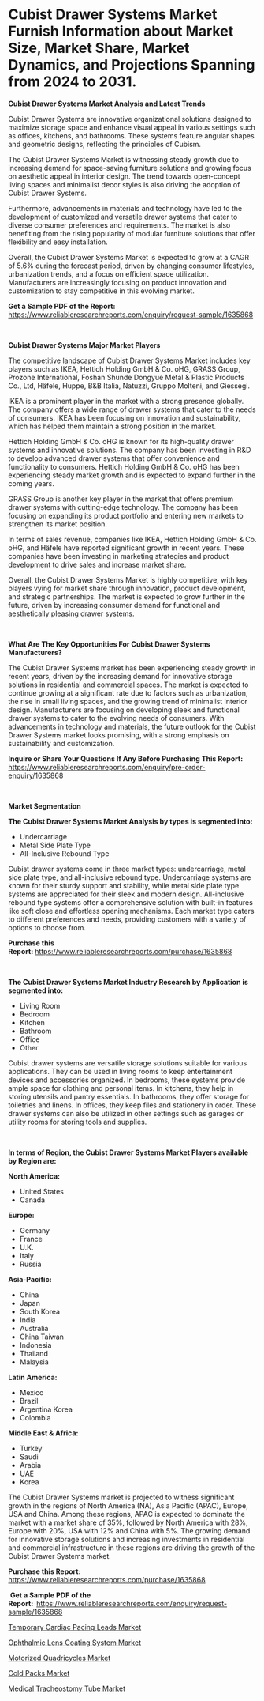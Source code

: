 <p><h1>Cubist Drawer Systems Market Furnish Information about Market Size, Market Share, Market Dynamics, and Projections Spanning from 2024 to 2031.</h1></p><p><strong>Cubist Drawer Systems Market Analysis and Latest Trends</strong></p>
<p><p>Cubist Drawer Systems are innovative organizational solutions designed to maximize storage space and enhance visual appeal in various settings such as offices, kitchens, and bathrooms. These systems feature angular shapes and geometric designs, reflecting the principles of Cubism.</p><p>The Cubist Drawer Systems Market is witnessing steady growth due to increasing demand for space-saving furniture solutions and growing focus on aesthetic appeal in interior design. The trend towards open-concept living spaces and minimalist decor styles is also driving the adoption of Cubist Drawer Systems.</p><p>Furthermore, advancements in materials and technology have led to the development of customized and versatile drawer systems that cater to diverse consumer preferences and requirements. The market is also benefiting from the rising popularity of modular furniture solutions that offer flexibility and easy installation.</p><p>Overall, the Cubist Drawer Systems Market is expected to grow at a CAGR of 5.6% during the forecast period, driven by changing consumer lifestyles, urbanization trends, and a focus on efficient space utilization. Manufacturers are increasingly focusing on product innovation and customization to stay competitive in this evolving market.</p></p>
<p><strong>Get a Sample PDF of the Report:&nbsp;</strong> <a href="https://www.reliableresearchreports.com/enquiry/request-sample/1635868">https://www.reliableresearchreports.com/enquiry/request-sample/1635868</a></p>
<p>&nbsp;</p>
<p><strong>Cubist Drawer Systems Major Market Players</strong></p>
<p><p>The competitive landscape of Cubist Drawer Systems Market includes key players such as IKEA, Hettich Holding GmbH & Co. oHG, GRASS Group, Prozone International, Foshan Shunde Dongyue Metal & Plastic Products Co., Ltd, Häfele, Huppe, B&B Italia, Natuzzi, Gruppo Molteni, and Giessegi. </p><p>IKEA is a prominent player in the market with a strong presence globally. The company offers a wide range of drawer systems that cater to the needs of consumers. IKEA has been focusing on innovation and sustainability, which has helped them maintain a strong position in the market.</p><p>Hettich Holding GmbH & Co. oHG is known for its high-quality drawer systems and innovative solutions. The company has been investing in R&D to develop advanced drawer systems that offer convenience and functionality to consumers. Hettich Holding GmbH & Co. oHG has been experiencing steady market growth and is expected to expand further in the coming years.</p><p>GRASS Group is another key player in the market that offers premium drawer systems with cutting-edge technology. The company has been focusing on expanding its product portfolio and entering new markets to strengthen its market position.</p><p>In terms of sales revenue, companies like IKEA, Hettich Holding GmbH & Co. oHG, and Häfele have reported significant growth in recent years. These companies have been investing in marketing strategies and product development to drive sales and increase market share.</p><p>Overall, the Cubist Drawer Systems Market is highly competitive, with key players vying for market share through innovation, product development, and strategic partnerships. The market is expected to grow further in the future, driven by increasing consumer demand for functional and aesthetically pleasing drawer systems.</p></p>
<p>&nbsp;</p>
<p><strong>What Are The Key Opportunities For Cubist Drawer Systems Manufacturers?</strong></p>
<p><p>The Cubist Drawer Systems market has been experiencing steady growth in recent years, driven by the increasing demand for innovative storage solutions in residential and commercial spaces. The market is expected to continue growing at a significant rate due to factors such as urbanization, the rise in small living spaces, and the growing trend of minimalist interior design. Manufacturers are focusing on developing sleek and functional drawer systems to cater to the evolving needs of consumers. With advancements in technology and materials, the future outlook for the Cubist Drawer Systems market looks promising, with a strong emphasis on sustainability and customization.</p></p>
<p><strong>Inquire or Share Your Questions If Any Before Purchasing This Report:</strong> <a href="https://www.reliableresearchreports.com/enquiry/pre-order-enquiry/1635868">https://www.reliableresearchreports.com/enquiry/pre-order-enquiry/1635868</a></p>
<p>&nbsp;</p>
<p><strong>Market Segmentation</strong></p>
<p><strong>The Cubist Drawer Systems Market Analysis by types is segmented into:</strong></p>
<p><ul><li>Undercarriage</li><li>Metal Side Plate Type</li><li>All-Inclusive Rebound Type</li></ul></p>
<p><p>Cubist drawer systems come in three market types: undercarriage, metal side plate type, and all-inclusive rebound type. Undercarriage systems are known for their sturdy support and stability, while metal side plate type systems are appreciated for their sleek and modern design. All-inclusive rebound type systems offer a comprehensive solution with built-in features like soft close and effortless opening mechanisms. Each market type caters to different preferences and needs, providing customers with a variety of options to choose from.</p></p>
<p><strong>Purchase this Report:&nbsp;</strong><a href="https://www.reliableresearchreports.com/purchase/1635868">https://www.reliableresearchreports.com/purchase/1635868</a></p>
<p>&nbsp;</p>
<p><strong>The Cubist Drawer Systems Market Industry Research by Application is segmented into:</strong></p>
<p><ul><li>Living Room</li><li>Bedroom</li><li>Kitchen</li><li>Bathroom</li><li>Office</li><li>Other</li></ul></p>
<p><p>Cubist drawer systems are versatile storage solutions suitable for various applications. They can be used in living rooms to keep entertainment devices and accessories organized. In bedrooms, these systems provide ample space for clothing and personal items. In kitchens, they help in storing utensils and pantry essentials. In bathrooms, they offer storage for toiletries and linens. In offices, they keep files and stationery in order. These drawer systems can also be utilized in other settings such as garages or utility rooms for storing tools and supplies.</p></p>
<p>&nbsp;</p>
<p><strong>In terms of Region, the Cubist Drawer Systems Market Players available by Region are:</strong></p>
<p>
    <p> <strong> North America: </strong>
        <ul>
            <li>United States</li>
            <li>Canada</li>
        </ul>
        </p> 
    <p> <strong> Europe: </strong>
        <ul>
            <li>Germany</li>
            <li>France</li>
            <li>U.K.</li>
            <li>Italy</li>
            <li>Russia</li>
        </ul>
        </p> 
    <p> <strong> Asia-Pacific: </strong>
        <ul>
            <li>China</li>
            <li>Japan</li>
            <li>South Korea</li>
            <li>India</li>
            <li>Australia</li>
            <li>China Taiwan</li>
            <li>Indonesia</li>
            <li>Thailand</li>
            <li>Malaysia</li>
        </ul>
        </p> 
    <p> <strong> Latin America: </strong>
        <ul>
            <li>Mexico</li>
            <li>Brazil</li>
            <li>Argentina Korea</li>
            <li>Colombia</li>
        </ul>
        </p> 
    <p> <strong> Middle East & Africa: </strong>
        <ul>
            <li>Turkey</li>
            <li>Saudi</li>
            <li>Arabia</li>
            <li>UAE</li>
            <li>Korea</li>
        </ul>
    </p>
    </p>
<p><p>The Cubist Drawer Systems market is projected to witness significant growth in the regions of North America (NA), Asia Pacific (APAC), Europe, USA and China. Among these regions, APAC is expected to dominate the market with a market share of 35%, followed by North America with 28%, Europe with 20%, USA with 12% and China with 5%. The growing demand for innovative storage solutions and increasing investments in residential and commercial infrastructure in these regions are driving the growth of the Cubist Drawer Systems market.</p></p>
<p><strong>Purchase this Report: </strong><a href="https://www.reliableresearchreports.com/purchase/1635868">https://www.reliableresearchreports.com/purchase/1635868</a></p>
<p>&nbsp;<strong>Get a Sample PDF of the Report:&nbsp;&nbsp;</strong><a href="https://www.reliableresearchreports.com/enquiry/request-sample/1635868">https://www.reliableresearchreports.com/enquiry/request-sample/1635868</a></p>
<p><strong></strong></p>
<p><p><a href="https://github.com/seekum/Market-Research-Report-List-1/blob/main/temporary-cardiac-pacing-leads-market.md">Temporary Cardiac Pacing Leads Market</a></p><p><a href="https://issuu.com/reportprime-2/docs/ophthalmic-lens-coating-system-market-size-2030.pp">Ophthalmic Lens Coating System Market</a></p><p><a href="https://github.com/timeliteaut/Market-Research-Report-List-1/blob/main/motorized-quadricycles-market.md">Motorized Quadricycles Market</a></p><p><a href="https://medium.com/@briaabshire64/cold-packs-market-size-cagr-trends-2024-2030-4a0c147b2b57">Cold Packs Market</a></p><p><a href="https://medium.com/@briaabshire64/medical-tracheostomy-tube-market-size-market-outlook-and-market-forecast-2024-to-2031-9f4d62d1f149">Medical Tracheostomy Tube Market</a></p></p>